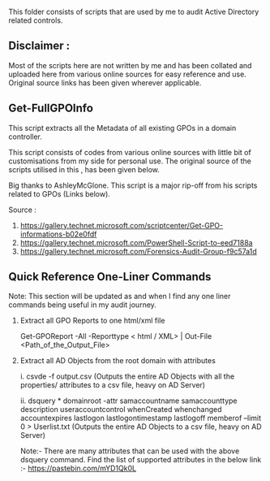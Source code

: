 This folder consists of scripts that are used by me to audit Active Directory related controls.


Disclaimer : 
------------

Most of the scripts here are not written by me and has been collated and uploaded here from various online sources for easy reference and use. Original source links has been given wherever applicable.

Get-FullGPOInfo 
---------------
This script extracts all the Metadata of all existing GPOs in a domain controller.

This script consists of codes from various online sources with little bit of customisations from my side for personal use. The original source of the scripts utilised in this , has been given below.

Big thanks to AshleyMcGlone. This script is a major rip-off from his scripts related to GPOs (Links below). 

Source : 
1. https://gallery.technet.microsoft.com/scriptcenter/Get-GPO-informations-b02e0fdf
2. https://gallery.technet.microsoft.com/PowerShell-Script-to-eed7188a
3. https://gallery.technet.microsoft.com/Forensics-Audit-Group-f9c57a1d


Quick Reference One-Liner Commands
----------------------------------
Note: This section will be updated as and when I find any one liner commands being useful in my audit journey.

1. Extract all GPO Reports to one html/xml file

   Get-GPOReport -All -Reporttype < html / XML> | Out-File <Path_of_the_Output_File>

2. Extract all AD Objects from the root domain with attributes

   i. csvde -f output.csv (Outputs the entire AD Objects with all the properties/ attributes to a csv file, heavy on AD Server)

   ii. dsquery * domainroot -attr samaccountname samaccounttype description useraccountcontrol whenCreated whenchanged accountexpires lastlogon lastlogontimestamp lastlogoff memberof –limit 0 > Userlist.txt (Outputs the entire AD Objects to a csv file, heavy on AD Server)

   Note:- 
        There are many attributes that can be used with the above dsquery command. Find the list of supported attributes in the below link :-
        https://pastebin.com/mYD1Qk0L




